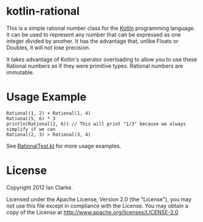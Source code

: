 kotlin-rational
===============

This is a simple rational number class for the [Kotlin](http://kotlin.jetbrains.org/) programming language.
It can be used to represent any number that can be expressed as one integer divided by another.  It has
the advantage that, unlike Floats or Doubles, it will not lose precision.

It takes advantage of Kotlin's operator overloading to allow you to use these Rational numbers as if they
were primitive types.  Rational numbers are immutable.

Usage Example
=============
    Rational(1, 2) + Rational(1, 4)
    Rational(5, 6) * 3
    println(Rational(2, 6)) // This will print "1/3" because we always simplify if we can
    Rational(2, 3) > Rational(3, 4)

See [RationalTest.kt](https://github.com/sanity/kotlin-rational/blob/master/src/test/java/rational/RationalTest.kt) for
more usage examples.

License
=======
Copyright 2012 Ian Clarke.

Licensed under the Apache License, Version 2.0 (the "License"), you may not use this file except in compliance
with the License. You may obtain a copy of the License at http://www.apache.org/licenses/LICENSE-2.0